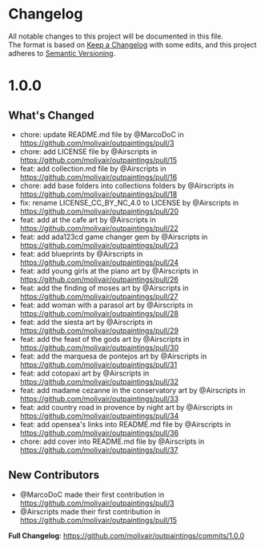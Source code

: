 # Changelog
All notable changes to this project will be documented in this file.  
The format is based on [Keep a Changelog](https://keepachangelog.com/en/1.0.0/) with some edits,
and this project adheres to [Semantic Versioning](https://semver.org/spec/v2.0.0.html).  

# 1.0.0

## What's Changed
* chore: update README.md file by @MarcoDoC in https://github.com/molivair/outpaintings/pull/3
* chore: add LICENSE file by @Airscripts in https://github.com/molivair/outpaintings/pull/15
* feat: add collection.md file by @Airscripts in https://github.com/molivair/outpaintings/pull/16
* chore: add base folders into collections folders by @Airscripts in https://github.com/molivair/outpaintings/pull/18
* fix: rename LICENSE_CC_BY_NC_4.0 to LICENSE by @Airscripts in https://github.com/molivair/outpaintings/pull/20
* feat: add at the cafe art by @Airscripts in https://github.com/molivair/outpaintings/pull/22
* feat: add ada123cd game changer gem by @Airscripts in https://github.com/molivair/outpaintings/pull/23
* feat: add blueprints by @Airscripts in https://github.com/molivair/outpaintings/pull/24
* feat: add young girls at the piano art by @Airscripts in https://github.com/molivair/outpaintings/pull/26
* feat: add the finding of moses art by @Airscripts in https://github.com/molivair/outpaintings/pull/27
* feat: add woman with a parasol art by @Airscripts in https://github.com/molivair/outpaintings/pull/28
* feat: add the siesta art by @Airscripts in https://github.com/molivair/outpaintings/pull/29
* feat: add the feast of the gods art by @Airscripts in https://github.com/molivair/outpaintings/pull/30
* feat: add the marquesa de pontejos art by @Airscripts in https://github.com/molivair/outpaintings/pull/31
* feat: add cotopaxi art by @Airscripts in https://github.com/molivair/outpaintings/pull/32
* feat: add madame cezanne in the conservatory art by @Airscripts in https://github.com/molivair/outpaintings/pull/33
* feat: add country road in provence by night art by @Airscripts in https://github.com/molivair/outpaintings/pull/34
* feat: add opensea's links into README.md file by @Airscripts in https://github.com/molivair/outpaintings/pull/36
* chore: add cover into README.md file by @Airscripts in https://github.com/molivair/outpaintings/pull/37

## New Contributors
* @MarcoDoC made their first contribution in https://github.com/molivair/outpaintings/pull/3
* @Airscripts made their first contribution in https://github.com/molivair/outpaintings/pull/15

**Full Changelog**: https://github.com/molivair/outpaintings/commits/1.0.0